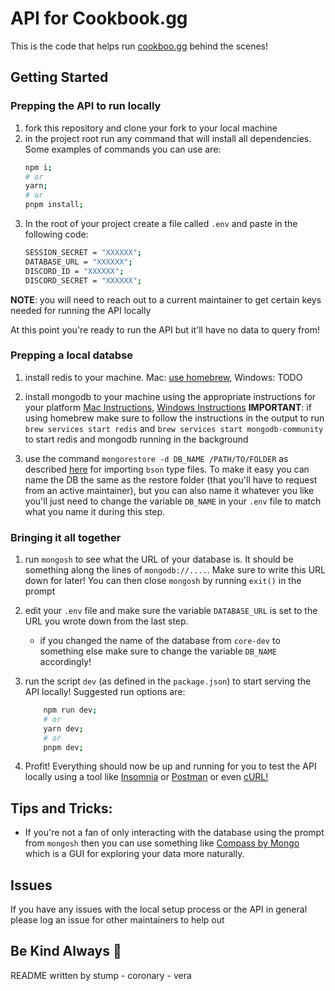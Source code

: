 # API for Cookbook.gg

This is the code that helps run [cookboo.gg](cookbook.gg) behind the scenes!

## Getting Started
### Prepping the API to run locally
1. fork this repository and clone your fork to your local machine
2. in the project root run any command that will install all dependencies. Some examples of commands you can use are:
    ```bash
    npm i;
    # or
    yarn;
    # or
    pnpm install;
    ```
3. In the root of your project create a file called `.env` and paste in the following code:
    ```bash
    SESSION_SECRET = "XXXXXX";
    DATABASE_URL = "XXXXXX";
    DISCORD_ID = "XXXXXX";
    DISCORD_SECRET = "XXXXXX";
    ```
**NOTE**: you will need to reach out to a current maintainer to get certain keys needed for running the API locally

At this point you're ready to run the API but it'll have no data to query from!
### Prepping a local databse
1. install redis to your machine. Mac: [use homebrew](https://formulae.brew.sh/formula/redis#default), Windows: TODO

2. install mongodb to your machine using the appropriate instructions for your platform [Mac Instructions](https://www.mongodb.com/docs/manual/tutorial/install-mongodb-on-os-x/#std-label-install-mdb-community-macos), [Windows Instructions](https://www.mongodb.com/docs/manual/tutorial/install-mongodb-on-windows/#std-label-install-mdb-community-windows)
**IMPORTANT**: if using homebrew make sure to follow the instructions in the output to run `brew services start redis` and `brew services start mongodb-community`  to start redis and mongodb running in the background

3. use the command `mongorestore -d DB_NAME /PATH/TO/FOLDER` as described [here](https://www.mongodb.com/basics/bson) for importing `bson` type files. To make it easy you can name the DB the same as the restore folder (that you'll have to request from an active maintainer), but you can also name it whatever you like you'll just need to change the variable `DB_NAME` in your `.env` file to match what you name it during this step.

### Bringing it all together
1. run `mongosh` to see what the URL of your database is. It should be something along the lines of `mongodb://....`. Make sure to write this URL down for later! You can then close `mongosh` by running `exit()` in the prompt

2. edit your `.env` file and make sure the variable `DATABASE_URL` is set to the URL you wrote down from the last step.
    - if you changed the name of the database from `core-dev` to something else make sure to change the variable `DB_NAME` accordingly!

3. run the script `dev` (as defined in the `package.json`) to start serving the API locally! Suggested run options are:
    ```bash
        npm run dev;
        # or
        yarn dev;
        # or
        pnpm dev;
    ```

4. Profit! Everything should now be up and running for you to test the API locally using a tool like [Insomnia](https://insomnia.rest/) or [Postman](https://www.postman.com/) or even [cURL!](https://curl.se/docs/manpage.html)

## Tips and Tricks:
- If you're not a fan of only interacting with the database using the prompt from `mongosh` then you can use something like [Compass by Mongo](https://www.mongodb.com/products/tools/compass) which is a GUI for exploring your data more naturally.

## Issues
If you have any issues with the local setup process or the API in general please log an issue for other maintainers to help out

## Be Kind Always :green_heart:
README written by stump - coronary - vera

